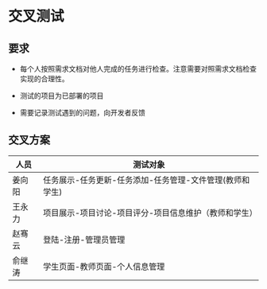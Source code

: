 # 交叉测试

## 要求

+ 每个人按照需求文档对他人完成的任务进行检查。注意需要对照需求文档检查实现的合理性。

+ 测试的项目为已部署的项目

+ 需要记录测试遇到的问题，向开发者反馈

## 交叉方案

|人员|测试对象|
|---|---|
|姜向阳|任务展示-任务更新-任务添加-任务管理-文件管理(教师和学生)|
|王永力|项目展示-项目讨论-项目评分-项目信息维护（教师和学生）|
|赵骞云|登陆-注册-管理员管理|
|俞继涛|学生页面-教师页面-个人信息管理|
